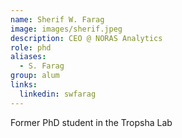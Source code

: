 ```yaml
---
name: Sherif W. Farag
image: images/sherif.jpeg
description: CEO @ NORAS Analytics
role: phd
aliases:
  - S. Farag
group: alum
links:
  linkedin: swfarag
---
```


Former PhD student in the Tropsha Lab
